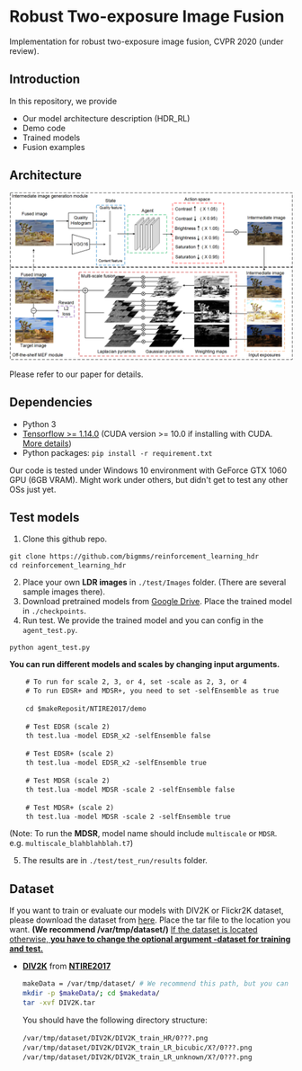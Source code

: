 # Robust Two-exposure Image Fusion
Implementation for robust two-exposure image fusion, CVPR 2020 (under review).

## Introduction
In this repository, we provide
* Our model architecture description (HDR_RL)
* Demo code
* Trained models
* Fusion examples

## Architecture

![](./framework1.png)

Please refer to our paper for details.

## Dependencies
* Python 3
* [Tensorflow >= 1.14.0](https://www.tensorflow.org/) (CUDA version >= 10.0 if installing with CUDA. [More details](https://www.tensorflow.org/install/gpu/))
* Python packages:  `pip install -r requirement.txt`

Our code is tested under Windows 10 environment with GeForce GTX 1060 GPU (6GB VRAM). Might work under others, but didn't get to test any other OSs just yet.

## Test models
1. Clone this github repo. 
```
git clone https://github.com/bigmms/reinforcement_learning_hdr
cd reinforcement_learning_hdr
```
2. Place your own **LDR images** in `./test/Images` folder. (There are several sample images there).
3. Download pretrained models from [Google Drive](https://drive.google.com/drive/folders/1iqkGTl8sqoVEaVFo4uoAJiLFtce_f8cu?usp=sharing). Place the trained model in `./checkpoints`. 
4. Run test. We provide the trained model and you can config in the `agent_test.py`.
```
python agent_test.py
```

   **You can run different models and scales by changing input arguments.**
```
    # To run for scale 2, 3, or 4, set -scale as 2, 3, or 4
    # To run EDSR+ and MDSR+, you need to set -selfEnsemble as true

    cd $makeReposit/NTIRE2017/demo

    # Test EDSR (scale 2)
    th test.lua -model EDSR_x2 -selfEnsemble false

    # Test EDSR+ (scale 2)
    th test.lua -model EDSR_x2 -selfEnsemble true

    # Test MDSR (scale 2)
    th test.lua -model MDSR -scale 2 -selfEnsemble false

    # Test MDSR+ (scale 2)
    th test.lua -model MDSR -scale 2 -selfEnsemble true
```
(Note: To run the **MDSR**, model name should include `multiscale` or `MDSR`. e.g. `multiscale_blahblahblah.t7`)
    

5. The results are in `./test/test_run/results` folder.

## Dataset
If you want to train or evaluate our models with DIV2K or Flickr2K dataset, please download the dataset from [here](https://cv.snu.ac.kr/research/EDSR/DIV2K.tar).
Place the tar file to the location you want. **(We recommend /var/tmp/dataset/)**  <U>If the dataset is located otherwise, **you have to change the optional argument -dataset for training and test.**</U>

* [**DIV2K**](http://www.vision.ee.ethz.ch/~timofter/publications/Agustsson-CVPRW-2017.pdf) from [**NTIRE2017**](http://www.vision.ee.ethz.ch/ntire17/)
    ```bash
    makeData = /var/tmp/dataset/ # We recommend this path, but you can freely change it.
    mkdir -p $makeData/; cd $makedata/
    tar -xvf DIV2K.tar
    ```
    You should have the following directory structure:

    `/var/tmp/dataset/DIV2K/DIV2K_train_HR/0???.png`<br>
    `/var/tmp/dataset/DIV2K/DIV2K_train_LR_bicubic/X?/0???.png`<br>
    `/var/tmp/dataset/DIV2K/DIV2K_train_LR_unknown/X?/0???.png`<br>
